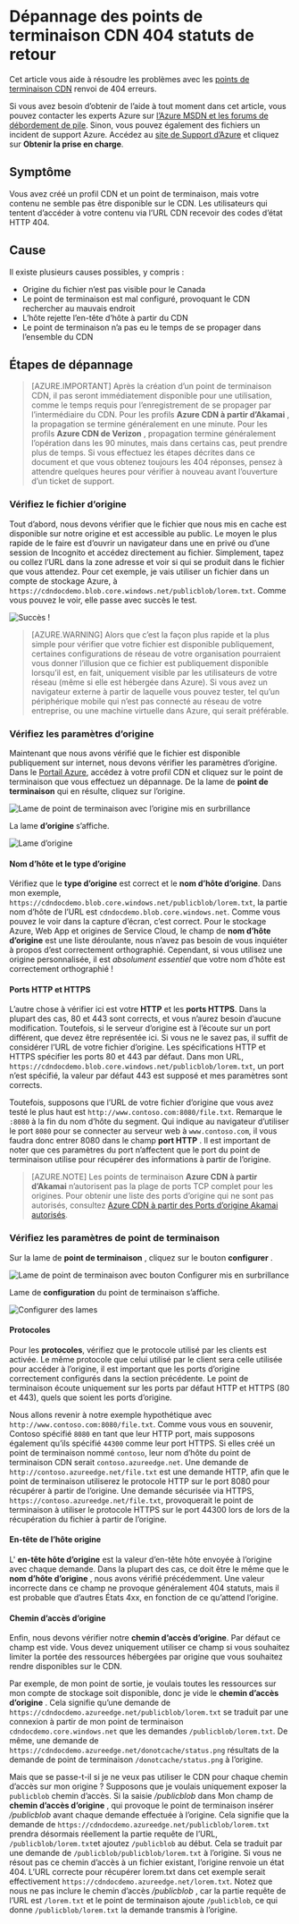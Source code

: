 <properties
    pageTitle="Dépannage des points de terminaison Azure CDN renvoi d’état 404 | Microsoft Azure"
    description="Résoudre les problèmes de codes de réponse 404 avec les points de terminaison Azure CDN."
    services="cdn"
    documentationCenter=""
    authors="camsoper"
    manager="erikre"
    editor=""/>

<tags
    ms.service="cdn"
    ms.workload="tbd"
    ms.tgt_pltfrm="na"
    ms.devlang="na"
    ms.topic="article"
    ms.date="07/28/2016"
    ms.author="casoper"/>
    
# <a name="troubleshooting-cdn-endpoints-returning-404-statuses"></a>Dépannage des points de terminaison CDN 404 statuts de retour

Cet article vous aide à résoudre les problèmes avec les [points de terminaison CDN](cdn-create-new-endpoint.md) renvoi de 404 erreurs.

Si vous avez besoin d’obtenir de l’aide à tout moment dans cet article, vous pouvez contacter les experts Azure sur [l’Azure MSDN et les forums de débordement de pile](https://azure.microsoft.com/support/forums/). Sinon, vous pouvez également des fichiers un incident de support Azure. Accédez au [site de Support d’Azure](https://azure.microsoft.com/support/options/) et cliquez sur **Obtenir la prise en charge**.

## <a name="symptom"></a>Symptôme

Vous avez créé un profil CDN et un point de terminaison, mais votre contenu ne semble pas être disponible sur le CDN.  Les utilisateurs qui tentent d’accéder à votre contenu via l’URL CDN recevoir des codes d’état HTTP 404. 

## <a name="cause"></a>Cause

Il existe plusieurs causes possibles, y compris :

- Origine du fichier n’est pas visible pour le Canada
- Le point de terminaison est mal configuré, provoquant le CDN rechercher au mauvais endroit
- L’hôte rejette l’en-tête d’hôte à partir du CDN
- Le point de terminaison n’a pas eu le temps de se propager dans l’ensemble du CDN

## <a name="troubleshooting-steps"></a>Étapes de dépannage

> [AZURE.IMPORTANT] Après la création d’un point de terminaison CDN, il pas seront immédiatement disponible pour une utilisation, comme le temps requis pour l’enregistrement de se propager par l’intermédiaire du CDN.  Pour les profils <b>Azure CDN à partir d’Akamai</b> , la propagation se termine généralement en une minute.  Pour les profils <b>Azure CDN de Verizon</b> , propagation termine généralement l’opération dans les 90 minutes, mais dans certains cas, peut prendre plus de temps.  Si vous effectuez les étapes décrites dans ce document et que vous obtenez toujours les 404 réponses, pensez à attendre quelques heures pour vérifier à nouveau avant l’ouverture d’un ticket de support.

### <a name="check-the-origin-file"></a>Vérifiez le fichier d’origine

Tout d’abord, nous devons vérifier que le fichier que nous mis en cache est disponible sur notre origine et est accessible au public.  Le moyen le plus rapide de le faire est d’ouvrir un navigateur dans une en privé ou d’une session de Incognito et accédez directement au fichier.  Simplement, tapez ou collez l’URL dans la zone adresse et voir si qui se produit dans le fichier que vous attendez.  Pour cet exemple, je vais utiliser un fichier dans un compte de stockage Azure, à `https://cdndocdemo.blob.core.windows.net/publicblob/lorem.txt`.  Comme vous pouvez le voir, elle passe avec succès le test.

![Succès !](./media/cdn-troubleshoot-endpoint/cdn-origin-file.png)

> [AZURE.WARNING] Alors que c’est la façon plus rapide et la plus simple pour vérifier que votre fichier est disponible publiquement, certaines configurations de réseau de votre organisation pourraient vous donner l’illusion que ce fichier est publiquement disponible lorsqu’il est, en fait, uniquement visible par les utilisateurs de votre réseau (même si elle est hébergée dans Azure).  Si vous avez un navigateur externe à partir de laquelle vous pouvez tester, tel qu’un périphérique mobile qui n’est pas connecté au réseau de votre entreprise, ou une machine virtuelle dans Azure, qui serait préférable.

### <a name="check-the-origin-settings"></a>Vérifiez les paramètres d’origine

Maintenant que nous avons vérifié que le fichier est disponible publiquement sur internet, nous devons vérifier les paramètres d’origine.  Dans le [Portail Azure](https://portal.azure.com), accédez à votre profil CDN et cliquez sur le point de terminaison que vous effectuez un dépannage.  De la lame de **point de terminaison** qui en résulte, cliquez sur l’origine.  

![Lame de point de terminaison avec l’origine mis en surbrillance](./media/cdn-troubleshoot-endpoint/cdn-endpoint.png)

La lame **d’origine** s’affiche. 

![Lame d’origine](./media/cdn-troubleshoot-endpoint/cdn-origin-settings.png)

#### <a name="origin-type-and-hostname"></a>Nom d’hôte et le type d’origine

Vérifiez que le **type d’origine** est correct et le **nom d’hôte d’origine**.  Dans mon exemple, `https://cdndocdemo.blob.core.windows.net/publicblob/lorem.txt`, la partie nom d’hôte de l’URL est `cdndocdemo.blob.core.windows.net`.  Comme vous pouvez le voir dans la capture d’écran, c’est correct.  Pour le stockage Azure, Web App et origines de Service Cloud, le champ de **nom d’hôte d’origine** est une liste déroulante, nous n’avez pas besoin de vous inquiéter à propos d’est correctement orthographié.  Cependant, si vous utilisez une origine personnalisée, il est *absolument essentiel* que votre nom d’hôte est correctement orthographié !

#### <a name="http-and-https-ports"></a>Ports HTTP et HTTPS

L’autre chose à vérifier ici est votre **HTTP** et les **ports HTTPS**.  Dans la plupart des cas, 80 et 443 sont corrects, et vous n’aurez besoin d’aucune modification.  Toutefois, si le serveur d’origine est à l’écoute sur un port différent, que devez être représentée ici.  Si vous ne le savez pas, il suffit de considérer l’URL de votre fichier d’origine.  Les spécifications HTTP et HTTPS spécifier les ports 80 et 443 par défaut. Dans mon URL, `https://cdndocdemo.blob.core.windows.net/publicblob/lorem.txt`, un port n’est spécifié, la valeur par défaut 443 est supposé et mes paramètres sont corrects.  

Toutefois, supposons que l’URL de votre fichier d’origine que vous avez testé le plus haut est `http://www.contoso.com:8080/file.txt`.  Remarque le `:8080` à la fin du nom d’hôte du segment.  Qui indique au navigateur d’utiliser le port `8080` pour se connecter au serveur web à `www.contoso.com`, il vous faudra donc entrer 8080 dans le champ **port HTTP** .  Il est important de noter que ces paramètres du port n’affectent que le port du point de terminaison utilise pour récupérer des informations à partir de l’origine.

> [AZURE.NOTE] Les points de terminaison **Azure CDN à partir d’Akamai** n’autorisent pas la plage de ports TCP complet pour les origines.  Pour obtenir une liste des ports d’origine qui ne sont pas autorisés, consultez [Azure CDN à partir des Ports d’origine Akamai autorisés](https://msdn.microsoft.com/library/mt757337.aspx).  
  
### <a name="check-the-endpoint-settings"></a>Vérifiez les paramètres de point de terminaison

Sur la lame de **point de terminaison** , cliquez sur le bouton **configurer** .

![Lame de point de terminaison avec bouton Configurer mis en surbrillance](./media/cdn-troubleshoot-endpoint/cdn-endpoint-configure-button.png)

Lame de **configuration** du point de terminaison s’affiche.

![Configurer des lames](./media/cdn-troubleshoot-endpoint/cdn-configure.png)

#### <a name="protocols"></a>Protocoles

Pour les **protocoles**, vérifiez que le protocole utilisé par les clients est activée.  Le même protocole que celui utilisé par le client sera celle utilisée pour accéder à l’origine, il est important que les ports d’origine correctement configurés dans la section précédente.  Le point de terminaison écoute uniquement sur les ports par défaut HTTP et HTTPS (80 et 443), quels que soient les ports d’origine.

Nous allons revenir à notre exemple hypothétique avec `http://www.contoso.com:8080/file.txt`.  Comme vous vous en souvenir, Contoso spécifié `8080` en tant que leur HTTP port, mais supposons également qu’ils spécifié `44300` comme leur port HTTPS.  Si elles créé un point de terminaison nommé `contoso`, leur nom d’hôte du point de terminaison CDN serait `contoso.azureedge.net`.  Une demande de `http://contoso.azureedge.net/file.txt` est une demande HTTP, afin que le point de terminaison utiliserez le protocole HTTP sur le port 8080 pour récupérer à partir de l’origine.  Une demande sécurisée via HTTPS, `https://contoso.azureedge.net/file.txt`, provoquerait le point de terminaison à utiliser le protocole HTTPS sur le port 44300 lors de lors de la récupération du fichier à partir de l’origine.

#### <a name="origin-host-header"></a>En-tête de l’hôte origine

L' **en-tête hôte d’origine** est la valeur d’en-tête hôte envoyée à l’origine avec chaque demande.  Dans la plupart des cas, ce doit être le même que le **nom d’hôte d’origine** , nous avons vérifié précédemment.  Une valeur incorrecte dans ce champ ne provoque généralement 404 statuts, mais il est probable que d’autres États 4xx, en fonction de ce qu’attend l’origine.

#### <a name="origin-path"></a>Chemin d’accès d’origine

Enfin, nous devons vérifier notre **chemin d’accès d’origine**.  Par défaut ce champ est vide.  Vous devez uniquement utiliser ce champ si vous souhaitez limiter la portée des ressources hébergées par origine que vous souhaitez rendre disponibles sur le CDN.  

Par exemple, de mon point de sortie, je voulais toutes les ressources sur mon compte de stockage soit disponible, donc je vide le **chemin d’accès d’origine** .  Cela signifie qu’une demande de `https://cdndocdemo.azureedge.net/publicblob/lorem.txt` se traduit par une connexion à partir de mon point de terminaison `cdndocdemo.core.windows.net` que les demandes `/publicblob/lorem.txt`.  De même, une demande de `https://cdndocdemo.azureedge.net/donotcache/status.png` résultats de la demande de point de terminaison `/donotcache/status.png` à l’origine.

Mais que se passe-t-il si je ne veux pas utiliser le CDN pour chaque chemin d’accès sur mon origine ?  Supposons que je voulais uniquement exposer la `publicblob` chemin d’accès.  Si la saisie */publicblob* dans Mon champ de **chemin d’accès d’origine** , qui provoque le point de terminaison insérer */publicblob* avant chaque demande effectuée à l’origine.  Cela signifie que la demande de `https://cdndocdemo.azureedge.net/publicblob/lorem.txt` prendra désormais réellement la partie requête de l’URL, `/publicblob/lorem.txt`et ajoutez `/publicblob` au début. Cela se traduit par une demande de `/publicblob/publicblob/lorem.txt` à l’origine.  Si vous ne résout pas ce chemin d’accès à un fichier existant, l’origine renvoie un état 404.  L’URL correcte pour récupérer lorem.txt dans cet exemple serait effectivement `https://cdndocdemo.azureedge.net/lorem.txt`.  Notez que nous ne pas inclure le chemin d’accès */publicblob* , car la partie requête de l’URL est `/lorem.txt` et le point de terminaison ajoute `/publicblob`, ce qui donne `/publicblob/lorem.txt` la demande transmis à l’origine.
